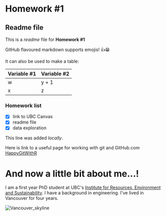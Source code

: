 # Homework \#1
## Readme file

This is a *readme* file for **Homework \#1**

GitHub flavoured markdown supports emojis\! :+1::grin:

It can also be used to make a table:

Variable \#1 | Variable \#2
------------ | -------------
w | y \+ 1
x | z

### Homework list
- [x] link to UBC Canvas
- [x] readme file
- [x] data exploration

This line was added *locally*.

Here is link to a useful page for working with git and GitHub.com [HappyGitWithR](http://happygitwithr.com)


# And now a little bit about me...\!

I am a first year PhD student at UBC's [Institute for Resources, Environment and Sustainability](http://ires.ubc.ca). I have a background in engineering. I've lived in Vancouver for four years.

![Vancouver_skyline](https://goo.gl/images/EqCPDY)
